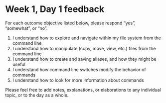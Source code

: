 # Week 1, Day 1 feedback

For each outcome objective listed below, please respond “yes”, “somewhat”, or “no”. 

1. I understand how to explore and navigate within my file system from the command line
1. I understand how to manipulate (copy, move, view, etc.) files from the command line
1. I understand how to create and saving aliases, and how they might be useful
1. I understand how command line switches modify the behavior of commands
1. I understand how to look for more information about commands

Please feel free to add notes, explanations, or elaborations to any individual topic, or to the day as a whole.
